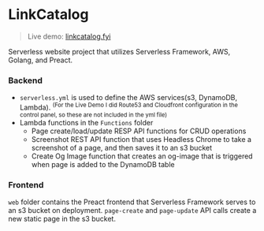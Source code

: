 # LinkCatalog
> Live demo: [linkcatalog.fyi](https://linkcatalog.fyi)

Serverless website project that utilizes Serverless Framework, AWS, Golang, and Preact.

### Backend
- `serverless.yml` is used to define the AWS services(s3, DynamoDB, Lambda). <sup>(For the Live Demo I did Route53 and Cloudfront configuration in the control panel, so these are not included in the yml file)
- Lambda functions in the `Functions` folder
  - Page create/load/update RESP API functions for CRUD operations 
  - Screenshot REST API function that uses Headless Chrome to take a screenshot of a page, and then saves it to an s3 bucket
  - Create Og Image function that creates an og-image that is triggered when page is added to the DynamoDB table

### Frontend
`web` folder contains the Preact frontend that Serverless Framework serves to an s3 bucket on deployment. `page-create` and `page-update` API calls create a new static page in the s3 bucket.

